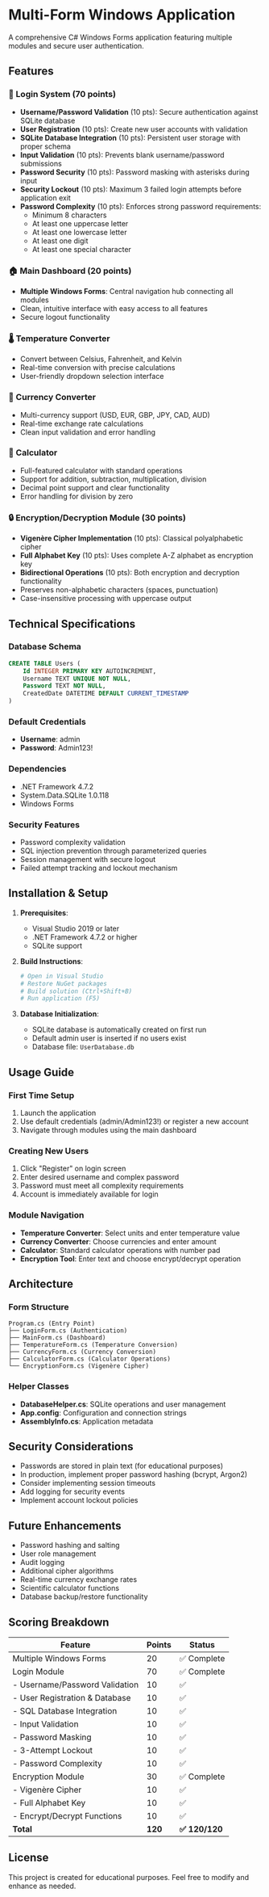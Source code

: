 # Multi-Form Windows Application

A comprehensive C# Windows Forms application featuring multiple modules and secure user authentication.

## Features

### 🔐 Login System (70 points)
- **Username/Password Validation** (10 pts): Secure authentication against SQLite database
- **User Registration** (10 pts): Create new user accounts with validation
- **SQLite Database Integration** (10 pts): Persistent user storage with proper schema
- **Input Validation** (10 pts): Prevents blank username/password submissions
- **Password Security** (10 pts): Password masking with asterisks during input
- **Security Lockout** (10 pts): Maximum 3 failed login attempts before application exit
- **Password Complexity** (10 pts): Enforces strong password requirements:
  - Minimum 8 characters
  - At least one uppercase letter
  - At least one lowercase letter
  - At least one digit
  - At least one special character

### 🏠 Main Dashboard (20 points)
- **Multiple Windows Forms**: Central navigation hub connecting all modules
- Clean, intuitive interface with easy access to all features
- Secure logout functionality

### 🌡️ Temperature Converter
- Convert between Celsius, Fahrenheit, and Kelvin
- Real-time conversion with precise calculations
- User-friendly dropdown selection interface

### 💱 Currency Converter
- Multi-currency support (USD, EUR, GBP, JPY, CAD, AUD)
- Real-time exchange rate calculations
- Clean input validation and error handling

### 🧮 Calculator
- Full-featured calculator with standard operations
- Support for addition, subtraction, multiplication, division
- Decimal point support and clear functionality
- Error handling for division by zero

### 🔒 Encryption/Decryption Module (30 points)
- **Vigenère Cipher Implementation** (10 pts): Classical polyalphabetic cipher
- **Full Alphabet Key** (10 pts): Uses complete A-Z alphabet as encryption key
- **Bidirectional Operations** (10 pts): Both encryption and decryption functionality
- Preserves non-alphabetic characters (spaces, punctuation)
- Case-insensitive processing with uppercase output

## Technical Specifications

### Database Schema
```sql
CREATE TABLE Users (
    Id INTEGER PRIMARY KEY AUTOINCREMENT,
    Username TEXT UNIQUE NOT NULL,
    Password TEXT NOT NULL,
    CreatedDate DATETIME DEFAULT CURRENT_TIMESTAMP
)
```

### Default Credentials
- **Username**: admin
- **Password**: Admin123!

### Dependencies
- .NET Framework 4.7.2
- System.Data.SQLite 1.0.118
- Windows Forms

### Security Features
- Password complexity validation
- SQL injection prevention through parameterized queries
- Session management with secure logout
- Failed attempt tracking and lockout mechanism

## Installation & Setup

1. **Prerequisites**:
   - Visual Studio 2019 or later
   - .NET Framework 4.7.2 or higher
   - SQLite support

2. **Build Instructions**:
   ```bash
   # Open in Visual Studio
   # Restore NuGet packages
   # Build solution (Ctrl+Shift+B)
   # Run application (F5)
   ```

3. **Database Initialization**:
   - SQLite database is automatically created on first run
   - Default admin user is inserted if no users exist
   - Database file: `UserDatabase.db`

## Usage Guide

### First Time Setup
1. Launch the application
2. Use default credentials (admin/Admin123!) or register a new account
3. Navigate through modules using the main dashboard

### Creating New Users
1. Click "Register" on login screen
2. Enter desired username and complex password
3. Password must meet all complexity requirements
4. Account is immediately available for login

### Module Navigation
- **Temperature Converter**: Select units and enter temperature value
- **Currency Converter**: Choose currencies and enter amount
- **Calculator**: Standard calculator operations with number pad
- **Encryption Tool**: Enter text and choose encrypt/decrypt operation

## Architecture

### Form Structure
```
Program.cs (Entry Point)
├── LoginForm.cs (Authentication)
├── MainForm.cs (Dashboard)
├── TemperatureForm.cs (Temperature Conversion)
├── CurrencyForm.cs (Currency Conversion)
├── CalculatorForm.cs (Calculator Operations)
└── EncryptionForm.cs (Vigenère Cipher)
```

### Helper Classes
- **DatabaseHelper.cs**: SQLite operations and user management
- **App.config**: Configuration and connection strings
- **AssemblyInfo.cs**: Application metadata

## Security Considerations

- Passwords are stored in plain text (for educational purposes)
- In production, implement proper password hashing (bcrypt, Argon2)
- Consider implementing session timeouts
- Add logging for security events
- Implement account lockout policies

## Future Enhancements

- Password hashing and salting
- User role management
- Audit logging
- Additional cipher algorithms
- Real-time currency exchange rates
- Scientific calculator functions
- Database backup/restore functionality

## Scoring Breakdown

| Feature | Points | Status |
|---------|--------|--------|
| Multiple Windows Forms | 20 | ✅ Complete |
| Login Module | 70 | ✅ Complete |
| - Username/Password Validation | 10 | ✅ |
| - User Registration & Database | 10 | ✅ |
| - SQL Database Integration | 10 | ✅ |
| - Input Validation | 10 | ✅ |
| - Password Masking | 10 | ✅ |
| - 3-Attempt Lockout | 10 | ✅ |
| - Password Complexity | 10 | ✅ |
| Encryption Module | 30 | ✅ Complete |
| - Vigenère Cipher | 10 | ✅ |
| - Full Alphabet Key | 10 | ✅ |
| - Encrypt/Decrypt Functions | 10 | ✅ |
| **Total** | **120** | **✅ 120/120** |

## License

This project is created for educational purposes. Feel free to modify and enhance as needed.
